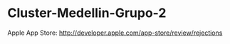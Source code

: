 Cluster-Medellin-Grupo-2
========================
Apple App Store:
http://developer.apple.com/app-store/review/rejections